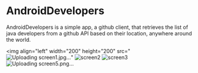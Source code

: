 # AndroidDevelopers
AndroidDevelopers is a simple app, a github client, that retrieves the list of java developers from a github API based on their location, anywhere around the world.

<img align="left" width="200" height="200" src="![Uploading screen1.jpg…]()"
![screen2](https://user-images.githubusercontent.com/24938970/30372250-1fe0b058-9875-11e7-80e7-996a39553008.jpg)
![screen3](https://user-images.githubusercontent.com/24938970/30372251-1fee24b8-9875-11e7-8831-4facaf84821c.jpg)
![Uploading screen5.png…]()
